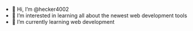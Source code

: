 - 👋 Hi, I’m @hecker4002
- 👀 I’m interested in learning all about the newest web development tools
- 🌱 I’m currently learning web development

<!---
hecker4002/hecker4002 is a ✨ special ✨ repository because its `README.md` (this file) appears on your GitHub profile.
You can click the Preview link to take a look at your changes.
--->
